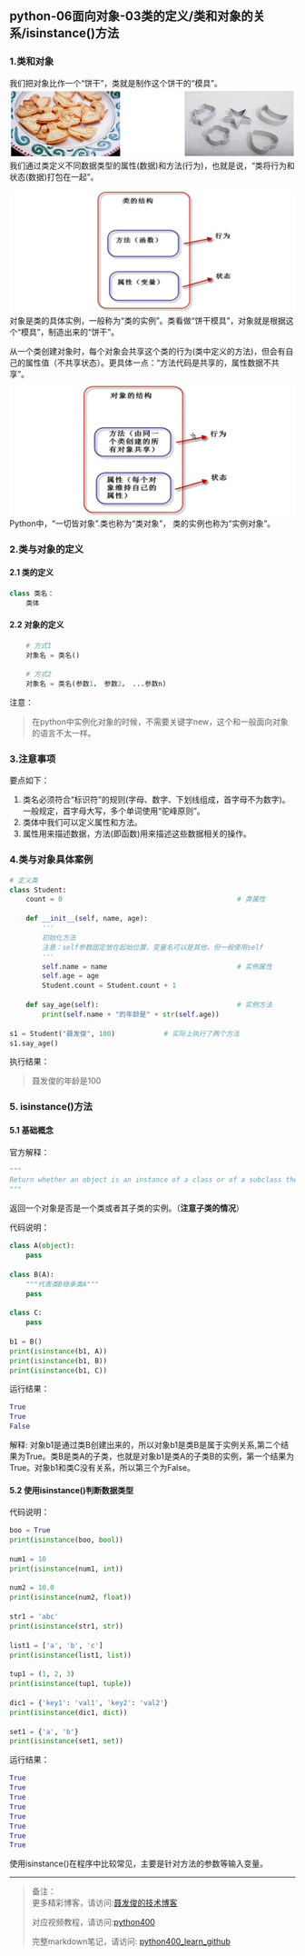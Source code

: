 ## python-06面向对象-03类的定义/类和对象的关系/isinstance()方法

### 1.类和对象
我们把对象比作一个“饼干”，类就是制作这个饼干的“模具”。  
![饼干模具](../img/chapter06/03_01_bg_mj.png)
我们通过类定义不同数据类型的属性(数据)和方法(行为)，也就是说，“类将行为和状态(数据)打包在一起”。

![对象模型](../img/chapter06/03_02.png)
对象是类的具体实例，一般称为“类的实例”。类看做“饼干模具”，对象就是根据这个“模具”，制造出来的“饼干”。

从一个类创建对象时，每个对象会共享这个类的行为(类中定义的方法)，但会有自己的属性值（不共享状态）。更具体一点：“方法代码是共享的，属性数据不共享”。
![对象模型](../img/chapter06/03_03.png)
Python中，“一切皆对象”.类也称为“类对象”， 类的实例也称为“实例对象”。


### 2.类与对象的定义
#### 2.1 类的定义
```python
class 类名：
	类体
```
#### 2.2 对象的定义
```python
	# 方式1
	对象名 = 类名()
	
	# 方式2
	对象名 = 类名(参数1， 参数2， ...参数n)
```
注意：  
> 在python中实例化对象的时候，不需要关键字new，这个和一般面向对象的语言不太一样。

### 3.注意事项

要点如下：

1. 类名必须符合“标识符”的规则(字母、数字、下划线组成，首字母不为数字)。一般规定，首字母大写，多个单词使用“驼峰原则”。
2. 类体中我们可以定义属性和方法。
3. 属性用来描述数据，方法(即函数)用来描述这些数据相关的操作。


### 4.类与对象具体案例

```python
# 定义类
class Student:
    count = 0                                           # 类属性
	
    def __init__(self, name, age):
        '''
        初始化方法
        注意：self参数固定放在起始位置，变量名可以是其他，但一般使用self
        '''
        self.name = name                                # 实例属性
        self.age = age
        Student.count = Student.count + 1
	
    def say_age(self):                                  # 实例方法
        print(self.name + "的年龄是" + str(self.age))
	
s1 = Student("聂发俊", 100)			# 实际上执行了两个方法
s1.say_age()
```
执行结果：

> 聂发俊的年龄是100



### 5. isinstance()方法

#### 5.1 基础概念

官方解释：

```python
"""
Return whether an object is an instance of a class or of a subclass thereof.
"""
```
返回一个对象是否是一个类或者其子类的实例。（**注意子类的情况**）

代码说明：

```python
class A(object):
    pass

class B(A):
    """代表类B继承类A"""
    pass

class C:
    pass

b1 = B()
print(isinstance(b1, A))
print(isinstance(b1, B))
print(isinstance(b1, C))
```
运行结果：

```python
True
True
False
```

解释: 对象b1是通过类B创建出来的，所以对象b1是类B是属于实例关系,第二个结果为True。类B是类A的子类，也就是对象b1是类A的子类B的实例，第一个结果为True。对象b1和类C没有关系，所以第三个为False。



#### 5.2  使用isinstance()判断数据类型

代码说明：   

```python
boo = True
print(isinstance(boo, bool))

num1 = 10
print(isinstance(num1, int))

num2 = 10.0
print(isinstance(num2, float))

str1 = 'abc'
print(isinstance(str1, str))

list1 = ['a', 'b', 'c']
print(isinstance(list1, list))

tup1 = (1, 2, 3)
print(isinstance(tup1, tuple))

dic1 = {'key1': 'val1', 'key2': 'val2'}
print(isinstance(dic1, dict))

set1 = {'a', 'b'}
print(isinstance(set1, set))
```

运行结果：

```python
True
True
True
True
True
True
True
True
```

使用isinstance()在程序中比较常见，主要是针对方法的参数等输入变量。





---
>  备注：   
>  更多精彩博客，请访问:[聂发俊的技术博客](http://www.niefajun.com/)  
>
>  对应视频教程，请访问:[python400](https://www.bilibili.com/video/BV1WE411j7p3)  
>
>  完整markdown笔记，请访问: [python400_learn_github](https://github.com/niefajun/python400_learn)
